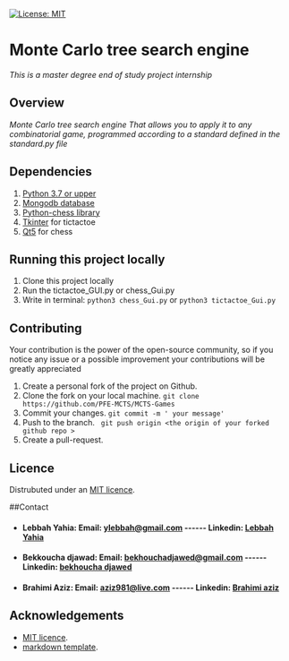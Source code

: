 [![License: MIT](https://img.shields.io/badge/License-MIT-yellow.svg)](https://opensource.org/licenses/MIT)

# Monte Carlo tree search engine
_This is a master degree end of study project internship_

## Overview

_Monte Carlo tree search engine That allows you to apply it to any combinatorial game, programmed according to a standard defined in the standard.py file_

## Dependencies

1. [Python 3.7 or upper](https://www.python.org)
2. [Mongodb database](https://www.mongodb.com)
3. [Python-chess library](https://python-chess.readthedocs.io/en/latest/index.html#)
4. [Tkinter](https://docs.python.org/fr/3/library/tkinter.html) for tictactoe
5. [Qt5](https://doc.qt.io/qtforpython/)  for chess

## Running this project locally

1. Clone this project locally
2. Run the tictactoe_GUI.py or chess_Gui.py
3. Write in terminal: ```python3 chess_Gui.py``` or ```python3 tictactoe_Gui.py```


## Contributing
Your contribution is the power of the open-source community, so if you notice any issue or a possible improvement your contributions will be greatly appreciated

1. Create a personal fork of the project on Github.
2. Clone the fork on your local machine. ``` git clone https://github.com/PFE-MCTS/MCTS-Games ```
3. Commit your changes. ```git commit -m ' your message'```
4. Push to the branch.  ``` git push origin <the origin of your forked github repo >```
5. Create a pull-request.

 ## Licence 
 Distrubuted under an [MIT licence](https://opensource.org/licenses/MIT).
 
 ##Contact
 + #### Lebbah Yahia: Email: ylebbah@gmail.com  ------  Linkedin: [Lebbah Yahia](https://www.linkedin.com/in/yahia-lebbah-3bb9898/)

 + #### Bekkoucha djawad: Email: bekhouchadjawed@gmail.com  ------   Linkedin: [bekhoucha djawed](https://www.linkedin.com/in/djawed-bekhoucha-36666218b/)
 
 + #### Brahimi Aziz: Email: aziz981@live.com  ------   Linkedin: [Brahimi aziz](https://www.linkedin.com/in/aziz-brahimi-31621a207/)
 
 ## Acknowledgements
 + [MIT licence](https://opensource.org/licenses/MIT).
 + [markdown template](https://github.com/othneildrew/Best-README-Template).
 
 
